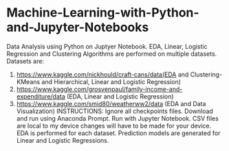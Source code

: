 # Machine-Learning-with-Python-and-Jupyter-Notebooks
Data Analysis using Python on Juptyer Notebook. EDA, Linear, Logistic Regression and Clustering Algorithms are performed on multiple datasets. Datasets are: 
1. https://www.kaggle.com/nickhould/craft-cans/data(EDA and Clustering-KMeans and Hierarchical, Linear and Logistic Regression) 
2. https://www.kaggle.com/grosvenpaul/family-income-and-expenditure/data (EDA, Linear and Logistic Regression) 
3. https://www.kaggle.com/smid80/weatherww2/data (EDA and Data Visualization)
INSTRUCTIONS:
Ignore all checkpoints files. 
Download and run using Anaconda Prompt. Run with Jupyter Notebook. CSV files are local to my device changes will have to be made for your device. 
EDA is performed for each dataset. Prediction models are generated for Linear and Logistic Regressions. 
